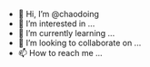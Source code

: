 - 👋 Hi, I’m @chaodoing
- 👀 I’m interested in ...
- 🌱 I’m currently learning ...
- 💞️ I’m looking to collaborate on ...
- 📫 How to reach me ...

<!---
chaodoing/chaodoing is a ✨ special ✨ repository because its `README.md` (this file) appears on your GitHub profile.
You can click the Preview link to take a look at your changes.
--->
